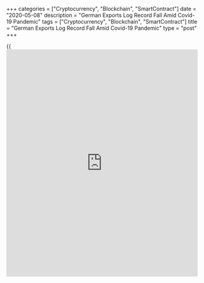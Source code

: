 +++
categories = ["Cryptocurrency", "Blockchain", "SmartContract"]
date = "2020-05-08"
description = "German Exports Log Record Fall Amid Covid-19 Pandemic"
tags = ["Cryptocurrency", "Blockchain", "SmartContract"]
title = "German Exports Log Record Fall Amid Covid-19 Pandemic"
type = "post"
+++

{{<iframe id="large-banner" src="https://www.bounty.group/#slide=23.0" width="100%" height="600" scrolling="no" style="border: 0px solid rgb(216, 221, 230); border-radius: 3px;">}}

German exports declined at a record pace in March as widespread lockdown
to contain the spread of [coronavirus][1], or Covid-19, across major
economies hurt the demand, official data showed Friday.

Exports fell by seasonally adjusted 11.8 percent month-on-month, in
contrast to February's 1.2 percent rise, Destatis reported.

This was the strongest decline since the beginning of the time series in
August 1990. Economists had forecast a monthly decrease of 5 percent in
March.

Likewise, imports dropped 5.1 percent on month, the largest fall since
January 2009. Economists had forecast imports to drop 4 percent after
easing1.5 percent in February.

Consequently, the trade surplus declined to a seasonally adjusted EUR
12.8 billion from EUR 21.4 billion a month ago.

On a yearly basis, exports and imports decreased 7.9 percent and 4.5
percent respectively.

On an unadjusted basis, the trade surplus fell to EUR 17.4 billion from
EUR 22.3 billion in the same period last year.

The current account showed a surplus of EUR 24.4 billion versus EUR 30.9
billion last year.

Data showed that exports to the EU countries fell 11.0 percent and
imports from these countries decreased 8.0 percent. Shipments to euro
area countries were down 14 percent and imports from these economies
fell 7.8 percent.

A survey conducted by the German Chamber of Commerce and Industry, or
DIHK, showed that 60 percent of companies suffer from lower demand and
43 percent from canceled orders.

Half of the survey participants were either completely or partially
closed due to the lockdown. Companies that are still closed expect to
start their [business][2] again immediately or within next two weeks.

For comments and feedback [contact](https://www.playgroundfx.com/contact/): editorial@rtt[news](https://www.letsplayfx.com/blog/forex-news-website/).com

[Economic News][3]

 **What parts of the world are seeing the best (and worst) economic
performances lately? Click[here][4] to check out our [Econ Scorecard][4]
and find out! See up-to-the-moment [ranking](https://www.playgroundfx.com/blog/crypto-exchange-ranking/)s for the best and worst
performers in [GDP][5], [unemployment rate][6], [inflation][7] and much
more.**

   1. www.rtt[news](https://www.letsplayfx.com/blog/forex-news-website/).com/list/coronavirus.aspx
   2. www.rtt[news](https://www.letsplayfx.com/blog/forex-news-website/).com/Content/Business.aspx
   3. www.rtt[news](https://www.letsplayfx.com/blog/forex-news-website/).com/Content/EconomicNews.aspx
   4. www.rtt[news](https://www.letsplayfx.com/blog/forex-news-website/).com/economic-scorecard/world-rank/retail-sales/highest-performance.aspx
   5. www.rtt[news](https://www.letsplayfx.com/blog/forex-news-website/).com/economic-scorecard/world-rank/GDP/highest-performance.aspx
   6. www.rtt[news](https://www.letsplayfx.com/blog/forex-news-website/).com/economic-scorecard/world-rank/unemployment-rate/lowest-performance.aspx
   7. www.rtt[news](https://www.letsplayfx.com/blog/forex-news-website/).com/economic-scorecard/world-rank/CPI/highest-performance.aspx